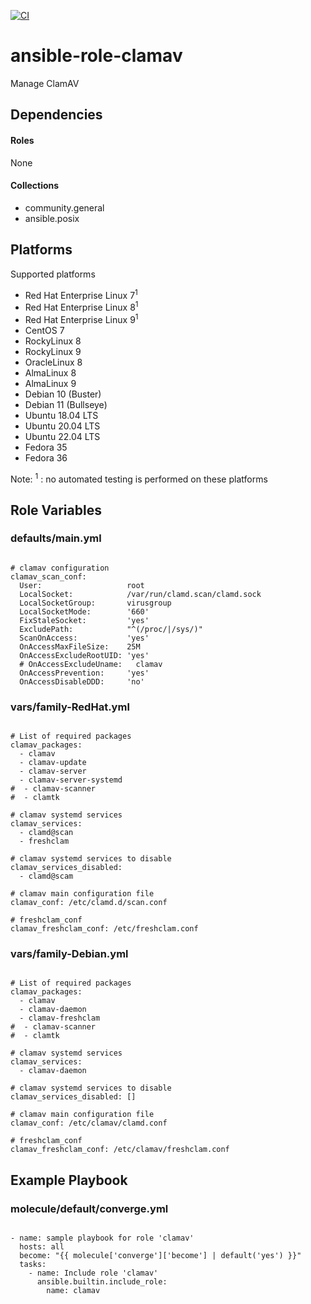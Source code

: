 [![CI](https://github.com/de-it-krachten/ansible-role-clamav/workflows/CI/badge.svg?event=push)](https://github.com/de-it-krachten/ansible-role-clamav/actions?query=workflow%3ACI)


# ansible-role-clamav

Manage ClamAV


## Dependencies

#### Roles
None

#### Collections
- community.general
- ansible.posix

## Platforms

Supported platforms

- Red Hat Enterprise Linux 7<sup>1</sup>
- Red Hat Enterprise Linux 8<sup>1</sup>
- Red Hat Enterprise Linux 9<sup>1</sup>
- CentOS 7
- RockyLinux 8
- RockyLinux 9
- OracleLinux 8
- AlmaLinux 8
- AlmaLinux 9
- Debian 10 (Buster)
- Debian 11 (Bullseye)
- Ubuntu 18.04 LTS
- Ubuntu 20.04 LTS
- Ubuntu 22.04 LTS
- Fedora 35
- Fedora 36

Note:
<sup>1</sup> : no automated testing is performed on these platforms

## Role Variables
### defaults/main.yml
<pre><code>
# clamav configuration
clamav_scan_conf:
  User:                   root
  LocalSocket:            /var/run/clamd.scan/clamd.sock
  LocalSocketGroup:       virusgroup
  LocalSocketMode:        '660'
  FixStaleSocket:         'yes'
  ExcludePath:            "^(/proc/|/sys/)"
  ScanOnAccess:           'yes'
  OnAccessMaxFileSize:    25M
  OnAccessExcludeRootUID: 'yes'
  # OnAccessExcludeUname:   clamav
  OnAccessPrevention:     'yes'
  OnAccessDisableDDD:     'no'
</pre></code>


### vars/family-RedHat.yml
<pre><code>
# List of required packages
clamav_packages:
  - clamav
  - clamav-update
  - clamav-server
  - clamav-server-systemd
#  - clamav-scanner
#  - clamtk

# clamav systemd services
clamav_services:
  - clamd@scan
  - freshclam

# clamav systemd services to disable
clamav_services_disabled:
  - clamd@scam

# clamav main configuration file
clamav_conf: /etc/clamd.d/scan.conf

# freshclam_conf
clamav_freshclam_conf: /etc/freshclam.conf
</pre></code>

### vars/family-Debian.yml
<pre><code>
# List of required packages
clamav_packages:
  - clamav
  - clamav-daemon
  - clamav-freshclam
#  - clamav-scanner
#  - clamtk

# clamav systemd services
clamav_services:
  - clamav-daemon

# clamav systemd services to disable
clamav_services_disabled: []

# clamav main configuration file
clamav_conf: /etc/clamav/clamd.conf

# freshclam_conf
clamav_freshclam_conf: /etc/clamav/freshclam.conf
</pre></code>



## Example Playbook
### molecule/default/converge.yml
<pre><code>
- name: sample playbook for role 'clamav'
  hosts: all
  become: "{{ molecule['converge']['become'] | default('yes') }}"
  tasks:
    - name: Include role 'clamav'
      ansible.builtin.include_role:
        name: clamav
</pre></code>
